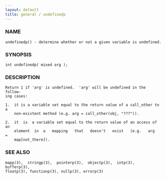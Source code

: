 ```yaml
---
layout: default
title: general / undefinedp
---
```


### NAME

    undefinedp() - determine whether or not a given variable is undefined.

### SYNOPSIS

    int undefinedp( mixed arg );

### DESCRIPTION

    Return 1 if 'arg' is undefined.  'arg' will be undefined in the follow‐
    ing cases:

    1.  it is a variable set equal to the return value of a call_other to a
        non-existent method (e.g. arg = call_other(obj, "???")).

    2.  it  is  a variable set equal to the return value of an access of an
        element  in  a   mapping   that   doesn't   exist   (e.g.   arg   =
        map[not_there]).

### SEE ALSO

    mapp(3),  stringp(3),  pointerp(3),  objectp(3),  intp(3),  bufferp(3),
    floatp(3), functionp(3), nullp(3), errorp(3)

